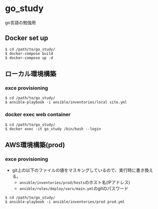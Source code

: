 # go_study
go言語の勉強用

## Docker set up

```
$ cd /path/to/go_study/
$ docker-compose build
$ docker-compose up -d
```

## ローカル環境構築

### exce provisioning

```
$ cd /path/to/go_study/
$ ansible-playbook -i ansible/inventories/local site.yml
```

### docker exec web container

```
$ cd /path/to/go_study/
$ docker exec -it go_study /bin/bash --login
```

## AWS環境構築(prod)

### exce provisioning

* git上の以下のファイルの値をマスキングしているので、実行時に書き換える。
    * `ansible/inventories/prod/hosts`のホスト名(IPアドレス)
    * `ansible/roles/deploy/vars/main.yml`のgitのパスワード

```
$ cd /path/to/go_study/
$ ansible-playbook -i ansible/inventories/prod prod.yml
```
